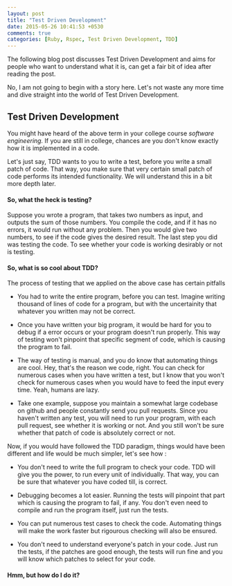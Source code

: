 ```yaml
---
layout: post
title: "Test Driven Development"
date: 2015-05-26 10:41:53 +0530
comments: true
categories: [Ruby, Rspec, Test Driven Development, TDD]
---
```


The following blog post discusses Test Driven Development and aims for
people who want to understand what it is, can get a fair bit of idea
after reading the post.

No, I am not going to begin with a story here. Let's not waste any more
time and dive straight into the world of Test Driven Development.

## Test Driven Development

You might have heard of the above term in your college course *software
engineering.* If you are still in college, chances are you don't know
exactly how it is implemented in a code.

Let's just say, TDD wants to you to write a test, before you write a
small patch of code. That way, you make sure that very certain small
patch of code performs its intended functionality. We will understand
this in a bit more depth later.

#### So, what the heck is testing?

Suppose you wrote a program, that takes two numbers as input, and
outputs the sum of those numbers. You compile the code, and if it has no
errors, it would run without any problem. Then you would give two
numbers, to see if the code gives the desired result. The last step you
did was testing the code. To see whether your code is working desirably
or not is testing.

#### So, what is so cool about TDD?

The process of testing that we applied on the above case has certain
pitfalls

* You had to write the entire program, before you can test. Imagine
  writing thousand of lines of code for a program, but with the
  uncertainity that whatever you written may not be correct.

* Once you have written your big program, it would be hard for you to
  debug if a error occurs or your program doesn't run properly. This way
  of testing won't pinpoint that specific segment of code, which is
  causing the program to fail.

* The way of testing is manual, and you do know that automating things
  are cool. Hey, that's the reason we code, right. You can check for
  numerous cases when you have written a test, but I know that you won't
  check for numerous cases when you would have to feed the input
  every time. Yeah, humans are lazy.

* Take one example, suppose you maintain a somewhat large codebase on
  github and people constantly send you pull requests. Since you haven't
  written any test, you will need to run your program, with each pull
  request, see whether it is working or not. And you still won't be sure
  whether that patch of code is absolutely correct or not.

Now, if you would have followed the TDD paradigm, things would have been
different and life would be much simpler, let's see how :

* You don't need to write the full program to check your code. TDD will
  give you the power, to run every unit of individually. That way, you
  can be sure that whatever you have coded till, is correct.

* Debugging becomes a lot easier. Running the tests will pinpoint that
  part which is causing the program to fail, if any. You don't even need
  to compile and run the program itself, just run the tests.

* You can put numerous test cases to check the code. Automating things
  will make the work faster but rigourous checking will also be ensured.

* You don't need to understand everyone's patch in your code. Just run
  the tests, if the patches are good enough, the tests will run fine and
  you will know which patches to select for your code.

#### Hmm, but how do I do it?


